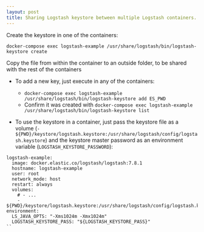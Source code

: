 ```yaml
---
layout: post
title: Sharing Logstash keystore between multiple Logstash containers.
---
```


Create the keystore in one of the containers:

```
docker-compose exec logstash-example /usr/share/logstash/bin/logstash-keystore create
```

Copy the file from within the container to an outside folder, to be shared with the rest of the containers
  - To add a new key, just execute in any of the containers:
    - `docker-compose exec logstash-example /usr/share/logstash/bin/logstash-keystore add ES_PWD`
    - Confirm it was created with `docker-compose exec logstash-example /usr/share/logstash/bin/logstash-keystore list`

  - To use the keystore in a container, just pass the keystore file as a volume (`- ${PWD}/keystore/logstash.keystore:/usr/share/logstash/config/logstash.keystore`) and the keystore master password as an environment variable (`LOGSTASH_KEYSTORE_PASSWORD`):
  ```YML
  logstash-example:
    image: docker.elastic.co/logstash/logstash:7.8.1
    hostname: logstash-example
    user: root
    network_mode: host
    restart: always
    volumes:
      # - ...
      - ${PWD}/keystore/logstash.keystore:/usr/share/logstash/config/logstash.keystore
  environment:
    LS_JAVA_OPTS: "-Xms1024m -Xmx1024m"
    LOGSTASH_KEYSTORE_PASS: "${LOGSTASH_KEYSTORE_PASS}"
  ``